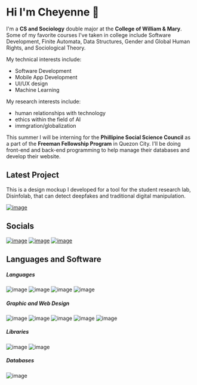 <!--
**cmhwang/cmhwang** is a ✨ _special_ ✨ repository because its `README.md` (this file) appears on your GitHub profile.
-->

# Hi I'm Cheyenne 🥰

I'm a **CS and Sociology** double major at the **College of William & Mary**. Some of my favorite courses I've taken in college include Software Development, Finite Automata, Data Structures, Gender and Global Human Rights, and Sociological Theory.

My technical interests include:
- Software Development
- Mobile App Development
- UI/UX design
- Machine Learning

My research interests include:
- human relationships with technology
- ethics within the field of AI
- immgration/globalization

This summer I will be interning for the **Phillipine Social Science Council** as a part of the **Freeman Fellowship Program** in Quezon City. I'll be doing front-end and back-end programming to help manage their databases and develop their website.

## Latest Project
This is a design mockup I developed for a tool for the student research lab, Disinfolab, that can detect deepfakes and traditional digital manipulation. 

[![image](https://img.shields.io/badge/deepfake-blue?style=for-the-badge)](https://www.figma.com/file/gP77TqXnFmsV8bSFLDbILP/DisinfoLab-Deepfakes?node-id=0%3A1&t=7otGad3YutgUHI33-1)

## Socials
[![image](https://img.shields.io/badge/LinkedIn-0077B5?style=for-the-badge&logo=linkedin&logoColor=white)](https://www.linkedin.com/in/cmhwang-a489401b7/)
[![image](https://img.shields.io/badge/Instagram-E4405F?style=for-the-badge&logo=instagram&logoColor=white)](https://www.instagram.com/cheyenne.hwang/?hl=en)
[![image](https://img.shields.io/badge/Gmail-D14836?style=for-the-badge&logo=gmail&logoColor=white)](cmhwang92617@gmail.com)

## Languages and Software

##### Languages
![image](https://img.shields.io/badge/Java-ED8B00?style=for-the-badge&logo=java&logoColor=white)
![image](https://img.shields.io/badge/Python-FFD43B?style=for-the-badge&logo=python&logoColor=blue)
![image](https://img.shields.io/badge/C-00599C?style=for-the-badge&logo=c&logoColor=white)
![image](https://img.shields.io/badge/Dart-0175C2?style=for-the-badge&logo=dart&logoColor=white)

##### Graphic and Web Design
![image](https://img.shields.io/badge/Canva-%2300C4CC.svg?&style=for-the-badge&logo=Canva&logoColor=white)
![image](https://img.shields.io/badge/Figma-F24E1E?style=for-the-badge&logo=figma&logoColor=white)
![image](https://img.shields.io/badge/Flutter-02569B?style=for-the-badge&logo=flutter&logoColor=white)
![image](https://img.shields.io/badge/Wordpress-21759B?style=for-the-badge&logo=wordpress&logoColor=white)
![image](https://img.shields.io/badge/Wix-000?style=for-the-badge&logo=wix&logoColor=white)

##### Libraries
![image](https://img.shields.io/badge/Numpy-777BB4?style=for-the-badge&logo=numpy&logoColor=white)
![image](https://img.shields.io/badge/Pandas-2C2D72?style=for-the-badge&logo=pandas&logoColor=white)

##### Databases
![image](https://img.shields.io/badge/firebase-ffca28?style=for-the-badge&logo=firebase&logoColor=black)




